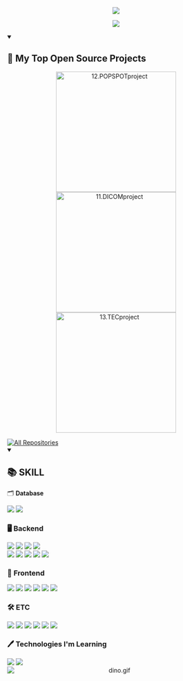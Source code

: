 <!--헤더-->
<div align="center">
  <img src="https://capsule-render.vercel.app/api?type=venom&color=0:FF69B4,100:FA7000&height=300&section=header&text=Hellow%20SEOJIN%20World!&animation=twinkling&fontSize=70&stroke=FA7000" />
</div>

<!--헤더설명-->
<p align="center">
  <a href="https://github.com/seo7van">
    <img src="https://readme-typing-svg.demolab.com/?lines=Full-stack%20web%20and%20app%20developer;&font=Fira%20Code&center=true&width=440&height=45&color=FA7000&vCenter=true&pause=1000&size=22" />
  </a>
</p>

<!-- 프로젝트 -->
<details open> 
  <summary><h2>📘 My Top Open Source Projects</h2></summary>
  <p align="center">
    <a href="https://github.com/seo7van/12.POPSPOTproject"><img width="278" src="https://denvercoder1-github-readme-stats.vercel.app/api/pin/?username=seo7van&repo=12.POPSPOTproject&theme=react&bg_color=1F222E&title_color=FA7000&hide_border=true&icon_color=F8D866&show_icons=false" alt="12.POPSPOTproject"></a>
    <a href="https://github.com/seo7van/11.DICOMproject"><img width="278" src="https://denvercoder1-github-readme-stats.vercel.app/api/pin/?username=seo7van&repo=11.DICOMproject&theme=react&bg_color=1F222E&title_color=FA7000&hide_border=true&icon_color=F8D866&show_icons=false" alt="11.DICOMproject"></a>
    <a href="https://github.com/seo7van/13.TECproject"><img width="278" src="https://denvercoder1-github-readme-stats.vercel.app/api/pin/?username=seo7van&repo=13.TECproject&theme=react&bg_color=1F222E&title_color=FA7000&hide_border=true&icon_color=F8D866&show_icons=false" alt="13.TECproject"></a>
  </p>
  <a href="https://github.com/seo7van?tab=repositories">
    <img alt="All Repositories" title="All Repositories" src="https://custom-icon-badges.demolab.com/badge/-Click%20Here%20For%20All%20My%20Repos-1F222E?style=for-the-badge&logoColor=white&logo=repo"/>
  </a>
</details>


<details open> 
  <summary><h2>📚 SKILL</h2></summary>

  🗂️ **Database**  
  <div>
  	<img src="https://img.shields.io/badge/Oracle%20SQL-F80000?style=for-the-badge&logo=Oracle&logoColor=white" />
  	<img src="https://img.shields.io/badge/MySQL-4479A1?style=for-the-badge&logo=MySQL&logoColor=white" />
   </div>
  
  ### 🖥️ **Backend**  
  <div>
  	<img src="https://img.shields.io/badge/Java-007396?style=for-the-badge&logo=java&logoColor=white" />
  	<img src="https://img.shields.io/badge/SpringBoot-6DB33F?style=for-the-badge&logo=springboot&logoColor=white" />
  	<img src="https://img.shields.io/badge/SpringSecurity-6DB33F?style=for-the-badge&logo=springsecurity&logoColor=white" />
  	<img src="https://img.shields.io/badge/jpa-6DB33F?style=for-the-badge&logo=jpa&logoColor=white">
  	<br />
   	<img src="https://img.shields.io/badge/json%20web%20tokens-%23000000.svg?&style=for-the-badge&logo=json%20web%20tokens&logoColor=white" />
  	<img src="https://img.shields.io/badge/node.js-%23339933.svg?&style=for-the-badge&logo=node.js&logoColor=white" />
  	<img src="https://img.shields.io/badge/Redis-%23DC382D.svg?&style=for-the-badge&logo=redis&logoColor=white" />
  	<img src="https://img.shields.io/badge/JUnit5-25A162?style=for-the-badge&logo=junit5&logoColor=white" />
  	<img src="https://img.shields.io/badge/Mockito-6DB33F?style=for-the-badge&logo=mockito&logoColor=white" />
  </div>
  
  ### 🎨 **Frontend** 
  <div>
  	<img src="https://img.shields.io/badge/react-%2361DAFB.svg?&style=for-the-badge&logo=react&logoColor=black" />
  	<img src="https://img.shields.io/badge/HTML5-E34F26?style=for-the-badge&logo=HTML5&logoColor=white" />
  	<img src="https://img.shields.io/badge/CSS3-1572B6?style=for-the-badge&logo=CSS3&logoColor=white" />
  	<img src="https://img.shields.io/badge/JavaScript-F7DF1E?style=for-the-badge&logo=JavaScript&logoColor=white" />
  	<img src="https://img.shields.io/badge/jQuery-0769AD?style=for-the-badge&logo=jQuery&logoColor=white" />
  	<img src="https://img.shields.io/badge/bootstrap-%237952B3.svg?&style=for-the-badge&logo=bootstrap&logoColor=white" />
  </div>
  
  ### 🛠 **ETC**  
  <div>
  	<img src="https://img.shields.io/badge/GitHub%20Actions-2088FF?style=for-the-badge&logo=github-actions&logoColor=white" />
  	<img src="https://img.shields.io/badge/git-%23F05032.svg?&style=for-the-badge&logo=git&logoColor=white" />
  	<img src="https://img.shields.io/badge/GitHub-181717?style=for-the-badge&logo=GitHub&logoColor=white" />
  	<img src="https://img.shields.io/badge/Visual%20Studio%20Code-007ACC?style=for-the-badge&logo=VisualStudioCode&logoColor=white" />
  	<img src="https://img.shields.io/badge/Tomcat-F8DC75?style=for-the-badge&logo=ApacheTomcat&logoColor=white" />
  	<img src="https://img.shields.io/badge/amazon%20aws-%23232F3E.svg?&style=for-the-badge&logo=amazon%20aws&logoColor=white" />
  </div>
  
  ### 🖊️ **Technologies I'm Learning**  
  <div>
  	<img src="https://img.shields.io/badge/Python-3776AB?style=for-the-badge&logo=python&logoColor=white" />
  	<img src="https://img.shields.io/badge/PostgreSQL-336791?style=for-the-badge&logo=PostgreSQL&logoColor=white" />
  </div>
</details>


<!--공룡게임-->
<div align="center">
  <img data-target="animated-image.replacedImage" alt="dino.gif" class="AnimatedImagePlayer-animatedImage" src="https://github.com/saadeghi/saadeghi/raw/master/dino.gif" style="display: block; opacity: 1;">
</div>
